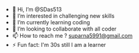 - 👋 Hi, I’m @SDas513
- 👀 I’m interested in challenging new skills 
- 🌱 I’m currently learning coding 
- 💞️ I’m looking to collaborate with all coder 
- 📫 How to reach me ? suparna5991@gmail.com
- ⚡ Fun fact: I'm 30s still I am a learner 

<!---
SDas513/SDas513 is a ✨ special ✨ repository because its `README.md` (this file) appears on your GitHub profile.
You can click the Preview link to take a look at your changes.
--->
